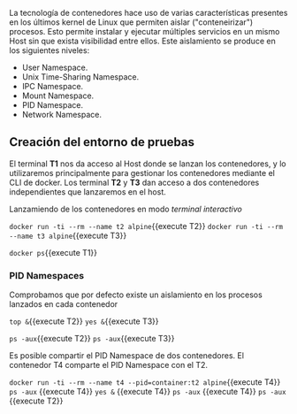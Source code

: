 La tecnología de contenedores hace uso de varias características presentes en los últimos kernel de Linux que permiten aislar ("conteneirizar") procesos. Esto permite instalar y ejecutar múltiples servicios en un mismo Host sin que exista visibilidad entre ellos. Este aislamiento se produce en los siguientes niveles:
- User Namespace.
- Unix Time-Sharing Namespace.
- IPC Namespace.
- Mount Namespace.
- PID Namespace.
- Network Namespace.

## Creación del entorno de pruebas

El terminal **T1** nos da acceso al Host donde se lanzan los contenedores, y lo utilizaremos principalmente para gestionar los contenedores mediante el CLI de docker.
Los terminal **T2** y **T3** dan acceso a dos contenedores independientes que lanzaremos en el host. 

Lanzamiendo de los contenedores en modo _terminal interactivo_

`docker run -ti --rm --name t2 alpine`{{execute T2}}
`docker run -ti --rm --name t3 alpine`{{execute T3}}

`docker ps`{{execute T1}}

### PID Namespaces
Comprobamos que por defecto existe un aislamiento en los procesos lanzados en cada contenedor

`top &`{{execute T2}}
`yes &`{{execute T3}}

`ps -aux`{{execute T2}}
`ps -aux`{{execute T3}}

Es posible compartir el PID Namespace de dos contenedores. El contenedor T4 comparte el PID Namespace con el T2.

`docker run -ti --rm --name t4 --pid=container:t2 alpine`{{execute T4}}
`ps -aux` {{execute T4}}
`yes &` {{execute T4}}
`ps -aux` {{execute T4}}
`ps -aux` {{execute T2}}


